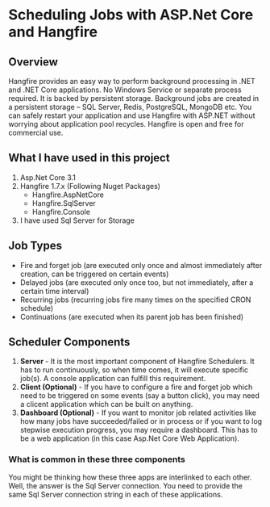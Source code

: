 # Scheduling Jobs with ASP.Net Core and Hangfire
## Overview
Hangfire provides an easy way to perform background processing in .NET and .NET Core applications. No Windows Service or separate process required.
It is backed by persistent storage. Background jobs are created in a persistent storage – SQL Server, Redis, PostgreSQL, MongoDB etc. 
You can safely restart your application and use Hangfire with ASP.NET without worrying about application pool recycles.
Hangfire is open and free for commercial use.
## What I have used in this project
1. Asp.Net Core 3.1
2. Hangfire 1.7.x (Following Nuget Packages)
   - Hangfire.AspNetCore
   - Hangfire.SqlServer
   - Hangfire.Console
3. I have used Sql Server for Storage
## Job Types
  - Fire and forget job (are executed only once and almost immediately after creation, can be triggered on certain events)
  - Delayed jobs (are executed only once too, but not immediately, after a certain time interval) 
  - Recurring jobs (recurring jobs fire many times on the specified CRON schedule)
  - Continuations (are executed when its parent job has been finished)
 ## Scheduler Components
 1. **Server** - 
 It is the most important component of Hangfire Schedulers. It has to run continuously, so when time comes, it will execute specific job(s).
 A console application can fulfill this requirement.
 2. **Client (Optional)** - 
 If you have to configure a fire and forget job which need to be triggered on some events (say a button click), you may need a clicent application which can be built on anything.
 3. **Dashboard (Optional)** - 
 If you want to monitor job related activities like how many jobs have succeeded/failed or in process or if you want to log stepwise execution progress, you may require a dashboard.
 This has to be a web application (in this case Asp.Net Core Web Application).
 ### What is common in these three components 
 You might be thinking how these three apps are interlinked to each other. Well, the answer is the Sql Server connection. 
 You need to provide the same Sql Server connection string in each of these applications.
 
